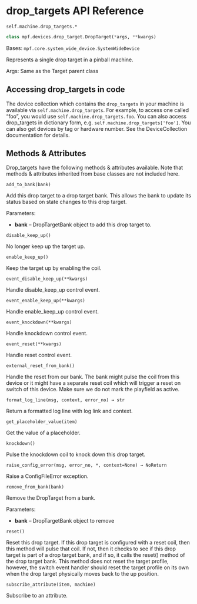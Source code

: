 # drop_targets API Reference

`self.machine.drop_targets.*`

``` python
class mpf.devices.drop_target.DropTarget(*args, **kwargs)
```

Bases: `mpf.core.system_wide_device.SystemWideDevice`

Represents a single drop target in a pinball machine.

Args: Same as the Target parent class

## Accessing drop_targets in code

The device collection which contains the `drop_targets` in your machine is available via `self.machine.drop_targets`. For example, to access one called “foo”, you would use `self.machine.drop_targets.foo`. You can also access drop_targets in dictionary form, e.g. `self.machine.drop_targets['foo']`.  You can also get devices by tag or hardware number. See the DeviceCollection documentation for details.

## Methods & Attributes

Drop_targets have the following methods & attributes available. Note that methods & attributes inherited from base classes are not included here.

`add_to_bank(bank)`

Add this drop target to a drop target bank. This allows the bank to update its status based on state changes to this drop target.

Parameters:
* **bank** – DropTargetBank object to add this drop target to.

`disable_keep_up()`

No longer keep up the target up.

`enable_keep_up()`

Keep the target up by enabling the coil.

`event_disable_keep_up(**kwargs)`

Handle disable_keep_up control event.

`event_enable_keep_up(**kwargs)`

Handle enable_keep_up control event.

`event_knockdown(**kwargs)`

Handle knockdown control event.

`event_reset(**kwargs)`

Handle reset control event.

`external_reset_from_bank()`

Handle the reset from our bank. The bank might pulse the coil from this device or it might have a separate reset coil which will trigger a reset on switch of this device. Make sure we do not mark the playfield as active.

`format_log_line(msg, context, error_no) → str`

Return a formatted log line with log link and context.

`get_placeholder_value(item)`

Get the value of a placeholder.

`knockdown()`

Pulse the knockdown coil to knock down this drop target.

`raise_config_error(msg, error_no, *, context=None) → NoReturn`

Raise a ConfigFileError exception.

`remove_from_bank(bank)`

Remove the DropTarget from a bank.

Parameters:

* **bank** – DropTargetBank object to remove

`reset()`

Reset this drop target. If this drop target is configured with a reset coil, then this method will pulse that coil. If not, then it checks to see if this drop target is part of a drop target bank, and if so, it calls the reset() method of the drop target bank. This method does not reset the target profile, however, the switch event handler should reset the target profile on its own when the drop target physically moves back to the up position.

`subscribe_attribute(item, machine)`

Subscribe to an attribute.
